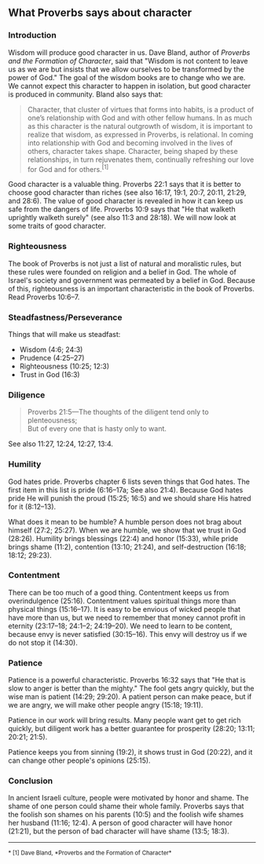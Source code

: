 ## What Proverbs says about character

### Introduction

Wisdom will produce good character in us. Dave Bland, author of *Proverbs and the Formation of Character*, said that "Wisdom is not content to leave us as we are but insists that we allow ourselves to be transformed by the power of God." The goal of the wisdom books are to change who we are. We cannot expect this character to happen in isolation, but good character is produced in community. Bland also says that:

> Character, that cluster of virtues that forms into habits, is a product of one’s relationship with God and with other fellow humans. In as much as this character is the natural outgrowth of wisdom, it is important to realize that wisdom, as expressed in Proverbs, is relational. In coming into relationship with God and becoming involved in the lives of others, character takes shape. Character, being shaped by these relationships, in turn rejuvenates them, continually refreshing our love for God and for others.<sup>[1]</sup>

Good character is a valuable thing. Proverbs 22:1 says that it is better to choose good character than riches (see also 16:17, 19:1, 20:7, 20:11, 21:29, and 28:6). The value of good character is revealed in how it can keep us safe from the dangers of life. Proverbs 10:9 says that "He that walketh uprightly walketh surely" (see also 11:3 and 28:18). We will now look at some traits of good character.

### Righteousness

The book of Proverbs is not just a list of natural and moralistic rules, but these rules were founded on religion and a belief in God. The whole of Israel's society and government was permeated by a belief in God. Because of this, righteousness is an important characteristic in the book of Proverbs. Read Proverbs 10:6–7.

### Steadfastness/Perseverance

Things that will make us steadfast:

* Wisdom (4:6; 24:3)
* Prudence (4:25–27)
* Righteousness (10:25; 12:3)
* Trust in God (16:3)

### Diligence

> Proverbs 21:5—The thoughts of the diligent tend only to plenteousness;  
> But of every one that is hasty only to want.

See also 11:27, 12:24, 12:27, 13:4.

### Humility

God hates pride. Proverbs chapter 6 lists seven things that God hates. The first item in this list is pride (6:16–17a; See also 21:4). Because God hates pride He will punish the proud (15:25; 16:5) and we should share His hatred for it (8:12–13).

What does it mean to be humble? A humble person does not brag about himself (27:2; 25:27). When we are humble, we show that we trust in God (28:26). Humility brings blessings (22:4) and honor (15:33), while pride brings shame (11:2), contention (13:10; 21:24), and self-destruction (16:18; 18:12; 29:23).

### Contentment

There can be too much of a good thing. Contentment keeps us from overindulgence (25:16). Contentment values spiritual things more than physical things (15:16–17). It is easy to be envious of wicked people that have more than us, but we need to remember that money cannot profit in eternity (23:17–18; 24:1–2; 24:19–20). We need to learn to be content, because envy is never satisfied (30:15–16). This envy will destroy us if we do not stop it (14:30).

### Patience

Patience is a powerful characteristic. Proverbs 16:32 says that "He that is slow to anger is better than the mighty." The fool gets angry quickly, but the wise man is patient (14:29; 29:20). A patient person can make peace, but if we are angry, we will make other people angry (15:18; 19:11).

Patience in our work will bring results. Many people want get to get rich quickly, but diligent work has a better guarantee for prosperity (28:20; 13:11; 20:21; 21:5).

Patience keeps you from sinning (19:2), it shows trust in God (20:22), and it can change other people's opinions (25:15).

### Conclusion

In ancient Israeli culture, people were motivated by honor and shame. The shame of one person could shame their whole family. Proverbs says that the foolish son shames on his parents (10:5) and the foolish wife shames her husband (11:16; 12:4). A person of good character will have honor (21:21), but the person of bad character will have shame (13:5; 18:3).

---------------------------------------------------------------

<small>
* [1] Dave Bland, *Proverbs and the Formation of Character*
</small>

<!--
?? Proverbs 26:1 (KJV 1900)
      As snow in summer, and as rain in harvest,
      So honour is not seemly for a fool.

****************************************

?? Proverbs 21:18 (KJV 1900)
      18       The wicked shall be a ransom for the righteous,
      And the transgressor for the upright.

********************************************

### Courage

### Prudence
-->

